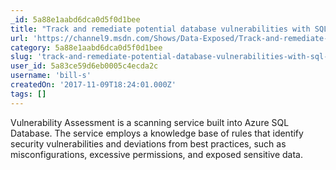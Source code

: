 ```yaml
---
_id: 5a88e1aabd6dca0d5f0d1bee
title: "Track and remediate potential database vulnerabilities with SQL Vulnerability Assessment"
url: 'https://channel9.msdn.com/Shows/Data-Exposed/Track-and-remediate-potential-database-vulnerabilities-with-SQL-Vulnerability-Assessment'
category: 5a88e1aabd6dca0d5f0d1bee
slug: 'track-and-remediate-potential-database-vulnerabilities-with-sql-vulnerability-assessment'
user_id: 5a83ce59d6eb0005c4ecda2c
username: 'bill-s'
createdOn: '2017-11-09T18:24:01.000Z'
tags: []
---
```


Vulnerability Assessment is a scanning service built into Azure SQL Database. The service employs a knowledge base of rules that identify security vulnerabilities and deviations from best practices, such as misconfigurations, excessive permissions, and exposed sensitive data.
